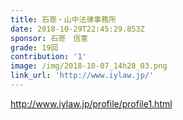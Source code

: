 ```yaml
---
title: 石嵜・山中法律事務所
date: 2018-10-29T22:45:29.853Z
sponsor: 石嵜　信憲
grade: 19回
contribution: '1'
image: /img/2018-10-07_14h28_03.png
link_url: 'http://www.iylaw.jp/'
---
```

http://www.iylaw.jp/profile/profile1.html
